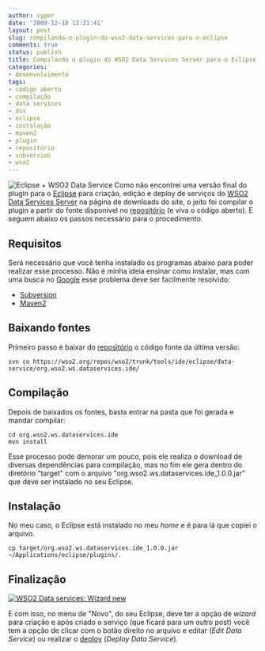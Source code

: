 ```yaml
---
author: vyper
date: '2009-12-18 12:21:41'
layout: post
slug: compilando-o-plugin-do-wso2-data-services-para-o-eclipse
comments: true
status: publish
title: Compilando o plugin do WSO2 Data Services Server para o Eclipse
categories:
- desenvolvimento
tags:
- código aberto
- compilação
- data services
- dss
- eclipse
- instalação
- maven2
- plugin
- repositório
- subversion
- wso2
---
```


![Eclipse + WSO2 Data Service](http://assets.mcorp.com.br/wp-content/uploads/2009/12/eclipse-wso2-ds.png) Como não encontrei uma versão
final do plugin para o [Eclipse](http://www.eclipse.org) para criação, edição
e deploy de serviços do [WSO2 Data Services Server](http://wso2.org/projects/data-services-server/java) na página de downloads do site, o jeito foi
compilar o plugin a partir do fonte disponível no
[repositório](http://wso2.org/svn) (e viva o código aberto). E seguem abaixo
os passos necessário para o procedimento.

## Requisitos

Será necessário que você tenha instalado os programas abaixo para poder
realizar esse processo. Não é minha ideia ensinar como instalar, mas com uma
busca no [Google](http://www.google.com.br) esse problema deve ser facilmente
resolvido:

  * [Subversion](http://subversion.tigris.org/)
  * [Maven2](http://maven.apache.org/)

## Baixando fontes

Primeiro passo é baixar do [repositório](http://wso2.org/svn) o código fonte
da última versão: 

    svn co https://wso2.org/repos/wso2/trunk/tools/ide/eclipse/data-service/org.wso2.ws.dataservices.ide/

## Compilação

Depois de baixados os fontes, basta entrar na pasta que foi gerada e mandar
compilar:

    cd org.wso2.ws.dataservices.ide 
    mvn install

Esse processo pode demorar um pouco, pois ele realiza o download de diversas
dependências para compilação, mas no fim ele gera dentro do diretório "target"
com o arquivo "org.wso2.ws.dataservices.ide_1.0.0.jar" que deve ser instalado
no seu Eclipse.

## Instalação

No meu caso, o Eclipse está instalado no meu _home_ e é para lá que copiei o
arquivo. 

    cp target/org.wso2.ws.dataservices.ide_1.0.0.jar ~/Applications/eclipse/plugins/.

## Finalização

[![WSO2 Data services: Wizard new](http://assets.mcorp.com.br/wp-content/uploads/2009/12/wso2-data-services-wizard-new-300x234.png)](http://assets.mcorp.com.br/wp-content/uploads/2009/12/wso2-data-services-wizard-new.png)

E com isso, no menu de "Novo", do seu Eclipse, deve
ter a opção de _wizard_ para criação e após criado o serviço (que ficará para
um outro post) você tem a opção de clicar com o botão direito no arquivo e
editar (_Edit Data Service_) ou realizar o [deploy](/glossario/#Deploy)
(_Deploy Data Service_).

